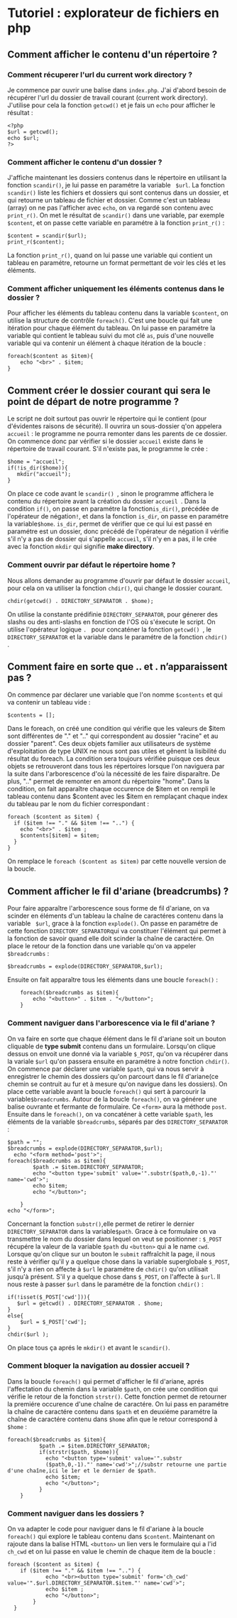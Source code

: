# Tutoriel : explorateur de fichiers en php

## Comment afficher le contenu d'un répertoire ?
### Comment récuperer l'url du current work directory ?
Je commence par ouvrir une balise dans ```index.php```.
J'ai d'abord besoin de récupérer l'url du dossier de travail courant (current work directory). J'utilise pour cela la fonction ```getcwd()``` et je fais un ```echo``` pour afficher le résultat : 
```
<?php
$url = getcwd();
echo $url;
?>
```
### Comment afficher le contenu d'un dossier ?
J'affiche maintenant les dossiers contenus dans le répertoire en utilisant la fonction ```scandir()```, je lui passe en paramétre la variable ``` $url```. La fonction ```scandir()``` liste les fichiers et dossiers qui sont contenus dans un dossier,   et qui retourne un tableau de fichier et dossier. Comme c'est un tableau (array) on ne pas l'afficher avec  ```echo```, on va regardé son contenu avec ```print_r()```. On met le résultat de ```scandir()``` dans une variable, par exemple ```$content```, et on passe cette variable en paramétre à la fonction ```print_r()``` : 
```
$content = scandir($url);
print_r($content);
```
La fonction ```print_r()```, quand on lui passe une variable qui contient un tableau en paramétre,  retourne un format permettant de voir les clés et les éléments.
### Comment afficher uniquement les éléments contenus dans le dossier ?
Pour afficher les éléments du tableau contenu dans la variable ```$content```, on utilise la structure de contrôle ```foreach()```. C'est une boucle qui fait une itération pour chaque élément du tableau. On lui passe en paramétre la variable qui contient le tableau suivi du mot clé ```as```, puis d'une nouvelle variable qui va contenir un élément à chaque itération de la boucle :
``` 
foreach($content as $item){
    echo "<br>" . $item;
}
```
## Comment créer le dossier courant qui sera le point de départ de notre programme ?
Le script ne doit surtout pas ouvrir le répertoire qui le contient (pour d'évidentes raisons de sécurité). Il ouvrira un sous-dossier q'on appelera ```accueil``` : le programme ne pourra remonter dans les parents de ce dossier. On commence donc par vérifier si le dossier ```accueil``` existe dans le répertoire de travail courant. S'il n'existe pas, le programme le crée : 
 ```
 $home = "accueil";
if(!is_dir($home)){
    mkdir("accueil");
} 
```
On place ce code avant le  ```scandir() ```, sinon le programme affichera le contenu du répertoire avant la création du dossier  ```accueil ```. Dans la condition ```if()```, on passe en paramétre la fonction```is_dir()```, précédée de l'opérateur de négation```!```, et dans la fonction ```is_dir```, on passe en paramétre la variable```$home```. ```is_dir```, permet de vérifier que ce qui lui est passé en paramétre est un dossier, donc précédé de l'opérateur de négation il vérifie s'il n'y a pas de dossier qui s'appelle ```accueil```, s'il n'y en a pas, il le crée avec la fonction ```mkdir``` qui signifie **make directory**. 
### Comment ouvrir par défaut le répertoire home ?
Nous allons demander au programme d'ouvrir par défaut le dossier ```accueil```, pour cela on va utiliser la fonction ```chdir()```, qui change le dossier courant.
 ```
 chdir(getcwd() . DIRECTORY_SEPARATOR . $home);
 ```
On utilise la constante prédifinie  ``` DIRECTORY_SEPARATOR ```, pour génerer des slashs ou des anti-slashs en fonction de l'OS où s'éxecute le script. On utilise l'opérateur logique  ```. ``` pour concaténer la fonction  ```getcwd() ```, le  ``` DIRECTORY_SEPARATOR ``` et la variable dans le paramétre de la fonction  ```chdir() ```.
## Comment faire en sorte que .. et . n’apparaissent pas  ?

On commence par déclarer une variable que l'on nomme ```$contents``` et qui va contenir un tableau vide :
    
```$contents = [];```

Dans le foreach, on créé une condition qui vérifie que les valeurs de $item sont différentes de "." et ".." qui correspondent au dossier "racine" et au dossier "parent". Ces deux objets familier aux utilisateurs de système d'exploitation de type UNIX ne nous sont pas utiles et gênent la lisibilité du résultat du foreach. La condition sera toujours vérifiée puisque ces deux objets se retrouveront dans tous les répertoires lorsque l'on naviguera par la suite dans l'arborescence d'où la nécessité de les faire disparaître. De plus, ".." permet de remonter en amont du répertoire "home". Dans la condition, on fait apparaître chaque occurence de $item et on rempli le tableau contenu dans $content avec les $item en remplaçant chaque index du tableau par le nom du fichier correspondant :
```
foreach ($content as $item) {
  if ($item !== "." && $item !== "..") {
    echo "<br>" . $item ;
    $contents[$item] = $item;
  }
}
```
On remplace le ```foreach ($content as $item)``` par cette nouvelle version de la boucle.
## Comment afficher le fil d'ariane (breadcrumbs) ?
Pour faire apparaître l'arborescence sous forme de fil d'ariane, on va scinder en éléments d'un tableau la chaîne de caractéres contenu dans la variable ``` $url```, grace à la fonction ```explode()```. On passe en paramétre de cette fonction ``` DIRECTORY_SEPARATOR ```qui va constituer l'élément qui permet à la fonction de savoir quand elle doit scinder la chaîne de caractére. On place le retour de la fonction dans une variable qu'on va appeler ```$breadcrumbs``` : 
```
$breadcrumbs = explode(DIRECTORY_SEPARATOR,$url);
```
Ensuite on fait apparaître tous les éléments dans une boucle ```foreach()``` :
```
    foreach($breadcrumbs as $item){
        echo "<button>" . $item . "</button>";
    }
```
### Comment naviguer dans l'arborescence via le fil d'ariane ?
On va faire en sorte que chaque élément dans le fil d'ariane soit un bouton cliquable de **type submit** contenu dans un formulaire. Lorsqu'on clique dessus on envoit une donné via la variable ```$_POST```, qu'on va récupérer dans la variale ```$url``` qu'on passera ensuite en paramétre à notre fonction ```chdir()```.
On commence par déclarer une variable ```$path```, qui va nous servir à enregistrer le chemin des dossiers qu'on parcourt dans le fil d'ariane(ce chemin se contruit au fur et à mesure qu'on navigue dans les dossiers). On place cette variable avant la boucle ```foreach()``` qui sert à parcourir la variable```$breadcrumbs```. Autour de la boucle ```foreach()```, on va générer une balise ouvrante et fermante de formulaire. Ce ```<form>``` aura la méthode ```post```.
 Ensuite dans le ```foreach()```, on va concaténer à cette variable ```$path```, les éléments de la variable ```$breadcrumbs```, séparés par des ``` DIRECTORY_SEPARATOR ``` : 
```
$path = "";
$breadcrumbs = explode(DIRECTORY_SEPARATOR,$url);
  echo "<form method='post'>";  
foreach($breadcrumbs as $item){
        $path .= $item.DIRECTORY_SEPARATOR;
        echo "<button type='submit' value='".substr($path,0,-1)."' name='cwd'>";
        echo $item; 
        echo "</button>";

    }
echo "</form>";
```
Concernant la fonction ```substr()```,elle permet de retirer le dernier ``` DIRECTORY_SEPARATOR ``` dans la variable```$path```.
Grace à ce formulaire on va transmettre le nom du dossier dans lequel on veut se positionner : ```$_POST ``` récupére la valeur de la variable ```$path``` du ```<button>``` qui a le name ```cwd```. Lorsque qu'on clique sur un bouton le ```submit``` raffraîchit la page, il nous reste à vérifier qu'il y a quelque chose dans la variable superglobale ```$_POST```, s'il n'y a rien on affecte à ```$url``` le paramétre de ```chdir()``` qu'on utilisait jusqu'à présent. S'il y a quelque chose dans ```$_POST```, on l'affecte à ```$url```. Il nous reste à passer ```$url``` dans le paramétre de la fonction ```chdir()``` : 
```
if(!isset($_POST['cwd'])){
   $url = getcwd() . DIRECTORY_SEPARATOR . $home;  
}
else{
    $url = $_POST['cwd'];
}
chdir($url );
``` 
On place tous ça aprés le ```mkdir()``` et avant le ```scandir()```.


### Comment bloquer la navigation au dossier accueil ?
Dans la boucle ```foreach()``` qui permet d'afficher le fil d'ariane, aprés l'affectation du chemin dans la variable ```$path```, on crée une condition qui vérifie le retour de la fonction ```strstr()```. Cette fonction permet de retourner la premiére occurence d'une chaîne de caractére. On lui pass en paramétre la chaîne de caractére contenu dans ```$path``` et en deuxiéme paramétre la chaîne de caractére contenu dans ```$home``` afin que le retour correspond à ```$home``` :
```
foreach($breadcrumbs as $item){
          $path .= $item.DIRECTORY_SEPARATOR;
          if(strstr($path, $home)){
            echo "<button type='submit' value='".substr
            ($path,0,-1)."' name='cwd'>";//substr retourne une partie d'une chaîne,ici le 1er et le dernier de $path.
            echo $item; 
            echo "</button>";
          }   
    }
```
### Comment naviguer dans les dossiers ?
On va adapter le code pour naviguer dans le fil d'ariane à la boucle ```foreach()``` qui explore le tableau contenu dans ```$content```.  Maintenant on rajoute dans la balise HTML ```<button>``` un lien vers le formulaire qui a l'id ```ch_cwd``` et on lui passe en value le chemin de chaque item de la boucle :
```
foreach ($content as $item) {
    if ($item !== "." && $item !== "..") {
            echo "<br><button type='submit' form='ch_cwd' value='".$url.DIRECTORY_SEPARATOR.$item."' name='cwd'>";
            echo $item ;
            echo "</button>";
        }
  }
```